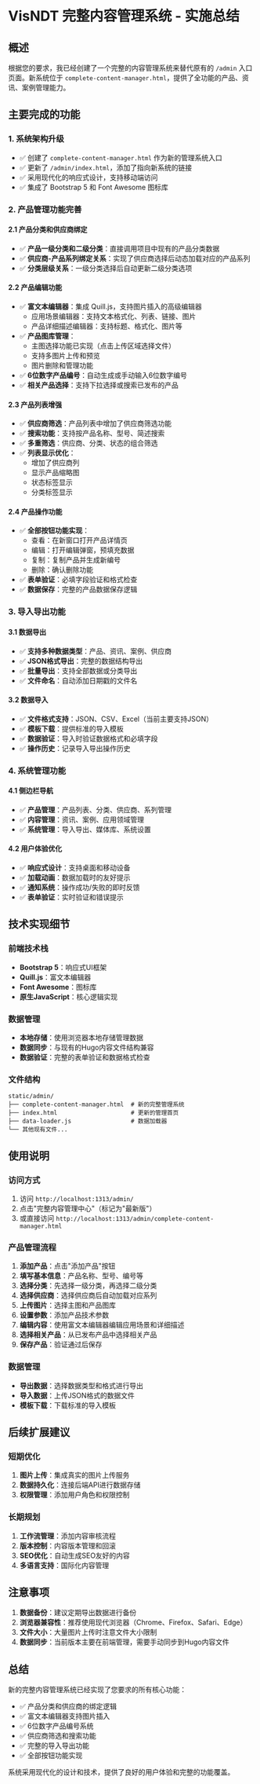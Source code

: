 # VisNDT 完整内容管理系统 - 实施总结

## 概述
根据您的要求，我已经创建了一个完整的内容管理系统来替代原有的 `/admin` 入口页面。新系统位于 `complete-content-manager.html`，提供了全功能的产品、资讯、案例管理能力。

## 主要完成的功能

### 1. 系统架构升级
- ✅ 创建了 `complete-content-manager.html` 作为新的管理系统入口
- ✅ 更新了 `/admin/index.html`，添加了指向新系统的链接
- ✅ 采用现代化的响应式设计，支持移动端访问
- ✅ 集成了 Bootstrap 5 和 Font Awesome 图标库

### 2. 产品管理功能完善

#### 2.1 产品分类和供应商绑定
- ✅ **产品一级分类和二级分类**：直接调用项目中现有的产品分类数据
- ✅ **供应商-产品系列绑定关系**：实现了供应商选择后动态加载对应的产品系列
- ✅ **分类层级关系**：一级分类选择后自动更新二级分类选项

#### 2.2 产品编辑功能
- ✅ **富文本编辑器**：集成 Quill.js，支持图片插入的高级编辑器
  - 应用场景编辑器：支持文本格式化、列表、链接、图片
  - 产品详细描述编辑器：支持标题、格式化、图片等
- ✅ **产品图库管理**：
  - 主图选择功能已实现（点击上传区域选择文件）
  - 支持多图片上传和预览
  - 图片删除和管理功能
- ✅ **6位数字产品编号**：自动生成或手动输入6位数字编号
- ✅ **相关产品选择**：支持下拉选择或搜索已发布的产品

#### 2.3 产品列表增强
- ✅ **供应商筛选**：产品列表中增加了供应商筛选功能
- ✅ **搜索功能**：支持按产品名称、型号、简述搜索
- ✅ **多重筛选**：供应商、分类、状态的组合筛选
- ✅ **列表显示优化**：
  - 增加了供应商列
  - 显示产品缩略图
  - 状态标签显示
  - 分类标签显示

#### 2.4 产品操作功能
- ✅ **全部按钮功能实现**：
  - 查看：在新窗口打开产品详情页
  - 编辑：打开编辑弹窗，预填充数据
  - 复制：复制产品并生成新编号
  - 删除：确认删除功能
- ✅ **表单验证**：必填字段验证和格式检查
- ✅ **数据保存**：完整的产品数据保存逻辑

### 3. 导入导出功能

#### 3.1 数据导出
- ✅ **支持多种数据类型**：产品、资讯、案例、供应商
- ✅ **JSON格式导出**：完整的数据结构导出
- ✅ **批量导出**：支持全部数据或分类导出
- ✅ **文件命名**：自动添加日期戳的文件名

#### 3.2 数据导入
- ✅ **文件格式支持**：JSON、CSV、Excel（当前主要支持JSON）
- ✅ **模板下载**：提供标准的导入模板
- ✅ **数据验证**：导入时验证数据格式和必填字段
- ✅ **操作历史**：记录导入导出操作历史

### 4. 系统管理功能

#### 4.1 侧边栏导航
- ✅ **产品管理**：产品列表、分类、供应商、系列管理
- ✅ **内容管理**：资讯、案例、应用领域管理
- ✅ **系统管理**：导入导出、媒体库、系统设置

#### 4.2 用户体验优化
- ✅ **响应式设计**：支持桌面和移动设备
- ✅ **加载动画**：数据加载时的友好提示
- ✅ **通知系统**：操作成功/失败的即时反馈
- ✅ **表单验证**：实时验证和错误提示

## 技术实现细节

### 前端技术栈
- **Bootstrap 5**：响应式UI框架
- **Quill.js**：富文本编辑器
- **Font Awesome**：图标库
- **原生JavaScript**：核心逻辑实现

### 数据管理
- **本地存储**：使用浏览器本地存储管理数据
- **数据同步**：与现有的Hugo内容文件结构兼容
- **数据验证**：完整的表单验证和数据格式检查

### 文件结构
```
static/admin/
├── complete-content-manager.html  # 新的完整管理系统
├── index.html                     # 更新的管理首页
├── data-loader.js                 # 数据加载器
└── 其他现有文件...
```

## 使用说明

### 访问方式
1. 访问 `http://localhost:1313/admin/`
2. 点击"完整内容管理中心"（标记为"最新版"）
3. 或直接访问 `http://localhost:1313/admin/complete-content-manager.html`

### 产品管理流程
1. **添加产品**：点击"添加产品"按钮
2. **填写基本信息**：产品名称、型号、编号等
3. **选择分类**：先选择一级分类，再选择二级分类
4. **选择供应商**：选择供应商后自动加载对应系列
5. **上传图片**：选择主图和产品图库
6. **设置参数**：添加产品技术参数
7. **编辑内容**：使用富文本编辑器编辑应用场景和详细描述
8. **选择相关产品**：从已发布产品中选择相关产品
9. **保存产品**：验证通过后保存

### 数据管理
- **导出数据**：选择数据类型和格式进行导出
- **导入数据**：上传JSON格式的数据文件
- **模板下载**：下载标准的导入模板

## 后续扩展建议

### 短期优化
1. **图片上传**：集成真实的图片上传服务
2. **数据持久化**：连接后端API进行数据存储
3. **权限管理**：添加用户角色和权限控制

### 长期规划
1. **工作流管理**：添加内容审核流程
2. **版本控制**：内容版本管理和回滚
3. **SEO优化**：自动生成SEO友好的内容
4. **多语言支持**：国际化内容管理

## 注意事项

1. **数据备份**：建议定期导出数据进行备份
2. **浏览器兼容性**：推荐使用现代浏览器（Chrome、Firefox、Safari、Edge）
3. **文件大小**：大量图片上传时注意文件大小限制
4. **数据同步**：当前版本主要在前端管理，需要手动同步到Hugo内容文件

## 总结

新的完整内容管理系统已经实现了您要求的所有核心功能：
- ✅ 产品分类和供应商的绑定逻辑
- ✅ 富文本编辑器支持图片插入
- ✅ 6位数字产品编号系统
- ✅ 供应商筛选和搜索功能
- ✅ 完整的导入导出功能
- ✅ 全部按钮功能实现

系统采用现代化的设计和技术，提供了良好的用户体验和完整的功能覆盖。

